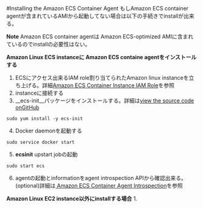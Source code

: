 #Installing the Amazon ECS Container Agent
もしAmazon ECS container agentが含まれているAMIから起動してない場合は以下の手続きでinstallが出来る。

**Note** Amazon ECS container agentは Amazon ECS-optimized AMIに含まれているのでinstallの必要性はない。

**Amazon Linux ECS instanceに Amazon ECS containe agentをインストールする**
1. ECSにアクセス出来るIAM role割り当てられたAmazon linux instanceを立ち上げる。詳細[Amazon ECS Container Instance IAM Role](http://docs.aws.amazon.com/AmazonECS/latest/developerguide/instance_IAM_role.html)を参照
2. instanceに接続する
3. __ecs-init__パッケージをインストールする。詳細は[view the source code onGitHub](https://github.com/aws/amazon-ecs-init)
```
sudo yum install -y ecs-init
```
4. Docker daemonを起動する
```
sudo service docker start
```
5. __ecsinit__ upstart jobの起動
```
sudo start ecs
```
6. agentの起動とinformationをagent introspection APIから確認出来る。(optional)詳細は[ Amazon ECS Container Agent Introspection](ecs-agent-introspection.md)を参照

**Amazon Linux EC2 instance以外にinstallする場合**
1. 
